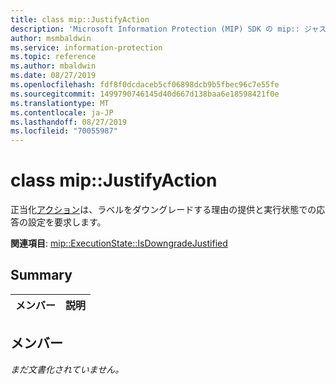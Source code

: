 ```yaml
---
title: class mip::JustifyAction
description: 'Microsoft Information Protection (MIP) SDK の mip:: ジャスト ifyaction クラスについて説明します。'
author: msmbaldwin
ms.service: information-protection
ms.topic: reference
ms.author: mbaldwin
ms.date: 08/27/2019
ms.openlocfilehash: fdf8f0dcdaceb5cf06898dcb9b5fbec96c7e55fe
ms.sourcegitcommit: 1499790746145d40d667d138baa6e18598421f0e
ms.translationtype: MT
ms.contentlocale: ja-JP
ms.lasthandoff: 08/27/2019
ms.locfileid: "70055987"
---
```

# <a name="class-mipjustifyaction"></a>class mip::JustifyAction 
正当化[アクション](class_mip_action.md)は、ラベルをダウングレードする理由の提供と実行状態での応答の設定を要求します。
  
**関連項目**: [mip::ExecutionState::IsDowngradeJustified](class_mip_executionstate.md#isdowngradejustified-function)
  
## <a name="summary"></a>Summary
 メンバー                        | 説明                                
--------------------------------|---------------------------------------------
  
## <a name="members"></a>メンバー
_まだ文書化されていません。_
